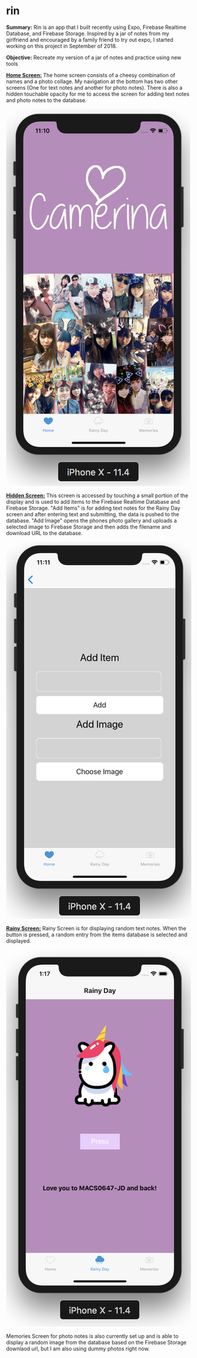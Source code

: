 # rin

**Summary:** Rin is an app that I built recently using Expo, Firebase Realtime Database, and Firebase Storage. Inspired by a jar of notes from my girlfriend and encouraged by a family friend to try out expo, I started working on this project in September of 2018. 

**Objective:** Recreate my version of a jar of notes and practice using new tools


[**Home Screen:**](screenshots/Screen%20Shot%202018-09-29%20at%2011.10.23%20PM.png)
The home screen consists of a cheesy combination of names and a photo collage. My navigation at the bottom has two other screens (One for text notes and another for photo notes). There is also a hidden touchable opacity for me to access the screen for adding text notes and photo notes to the database. 

![alt text](https://github.com/KungPaoMushu/rin/blob/master/screenshots/Screen%20Shot%202018-09-29%20at%2011.10.23%20PM.png)





[**Hidden Screen:**](https://github.com/KungPaoMushu/rin/blob/master/screenshots/Screen%20Shot%202018-09-29%20at%2011.11.25%20PM.png
)
This screen is accessed by touching a small portion of the display and is used to add items to the Firebase Realtime Database and Firebase Storage. "Add Items" is for adding text notes for the Rainy Day screen and after entering text and submitting, the data is pushed to the database. "Add Image" opens the phones photo gallery and uploads a selected image to Firebase Storage and then adds the filename and download URL to the database. 

![alt text](https://github.com/KungPaoMushu/rin/blob/master/screenshots/Screen%20Shot%202018-09-29%20at%2011.11.25%20PM.png
)

[**Rainy Screen:**](https://github.com/KungPaoMushu/rin/blob/master/screenshots/Screen%20Shot%202018-10-02%20at%201.17.00%20PM.png
)
Rainy Screen is for displaying random text notes. When the button is pressed, a random entry from the items database is selected and displayed. 

![alt text](https://github.com/KungPaoMushu/rin/blob/master/screenshots/Screen%20Shot%202018-10-02%20at%201.17.00%20PM.png)

Memories Screen for photo notes is also currently set up and is able to display a random image from the database based on the Firebase Storage downlaod url, but I am also using dummy photos right now. 

